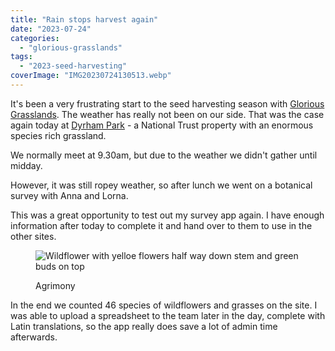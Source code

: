 ```yaml
---
title: "Rain stops harvest again"
date: "2023-07-24"
categories: 
  - "glorious-grasslands"
tags: 
  - "2023-seed-harvesting"
coverImage: "IMG20230724130513.webp"
---
```


It's been a very frustrating start to the seed harvesting season with [Glorious Grasslands](https://www.cotswoldsaonb.org.uk/looking-after/our-grasslands-projects/glorious-cotswolds-grasslands/). The weather has really not been on our side. That was the case again today at [Dyrham Park](https://www.nationaltrust.org.uk/visit/bath-bristol/dyrham-park) - a National Trust property with an enormous species rich grassland.

We normally meet at 9.30am, but due to the weather we didn't gather until midday.

However, it was still ropey weather, so after lunch we went on a botanical survey with Anna and Lorna.

This was a great opportunity to test out my survey app again. I have enough information after today to complete it and hand over to them to use in the other sites.

<figure>

![Wildflower with yelloe flowers half way down stem and green buds on top](images/IMG20230724131704-768x1024.webp)

<figcaption>

Agrimony

</figcaption>

</figure>

In the end we counted 46 species of wildflowers and grasses on the site. I was able to upload a spreadsheet to the team later in the day, complete with Latin translations, so the app really does save a lot of admin time afterwards.
